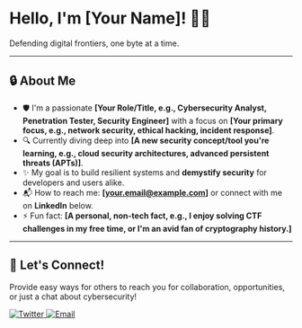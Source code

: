 
  <h1>Hello, I'm [Your Name]! 🕵️‍♂️</h1>
  <p>Defending digital frontiers, one byte at a time.</p>
</div>

---

## 🔒 About Me

- 🛡️ I'm a passionate **[Your Role/Title, e.g., Cybersecurity Analyst, Penetration Tester, Security Engineer]** with a focus on **[Your primary focus, e.g., network security, ethical hacking, incident response]**.
- 🔍 Currently diving deep into **[A new security concept/tool you're learning, e.g., cloud security architectures, advanced persistent threats (APTs)]**.
- ✨ My goal is to build resilient systems and **demystify security** for developers and users alike.
- 📬 How to reach me: **[your.email@example.com]** or connect with me on **LinkedIn** below.
- ⚡ Fun fact: **[A personal, non-tech fact, e.g., I enjoy solving CTF challenges in my free time, or I'm an avid fan of cryptography history.]**

---

## 🔗 Let's Connect!

Provide easy ways for others to reach you for collaboration, opportunities, or just a chat about cybersecurity!

  <a href="[[YourTwitterProfileURL_Optional](https://x.com/adrianshephardN)]">
    <img src="https://img.shields.io/badge/-Twitter-1DA1F2?style=for-the-badge&logo=twitter&logoColor=white" alt="Twitter">
  </a>

  <a href="mailto:[can849463@gmail.com]">
    <img src="https://img.shields.io/badge/-Email-D14836?style=for-the-badge&logo=gmail&logoColor=white" alt="Email">
  </a>
</p>

